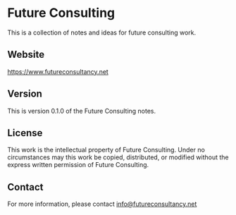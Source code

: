 Future Consulting 
=================

This is a collection of notes and ideas for future consulting work.


## Website

https://www.futureconsultancy.net


## Version

This is version 0.1.0 of the Future Consulting notes.

## License

This work is the intellectual property of Future Consulting. Under no circumstances may this work be copied, distributed, or modified without the express written permission of Future Consulting.

## Contact

For more information, please contact info@futureconsultancy.net





